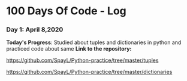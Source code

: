 # 100 Days Of Code - Log


### Day 1: April 8,2020

**Today's Progress**: Studied about tuples and dictionaries in python and practiced code about same 
**Link to the repository:**

https://github.com/SpayL/Python-practice/tree/master/tuples

https://github.com/SpayL/Python-practice/tree/master/dictionaries


